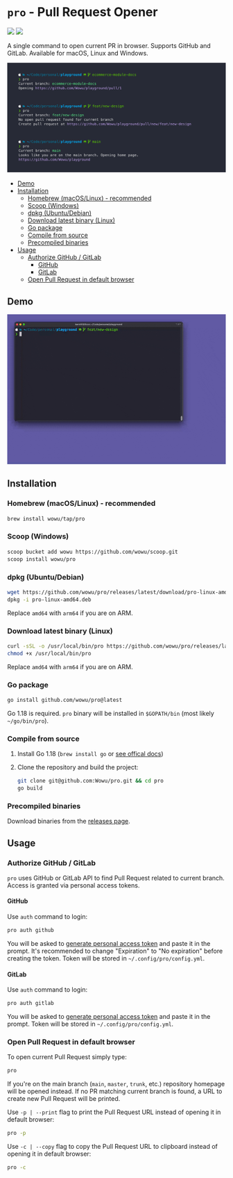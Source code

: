 # `pro` - Pull Request Opener <!-- omit in toc -->

[![](https://img.shields.io/github/v/release/wowu/pro?label=version)](https://github.com/wowu/pro/releases/latest)
[![](https://img.shields.io/badge/platform-windows%20%7C%20macos%20%7C%20linux-lightgrey)](#installation)

A single command to open current PR in browser. Supports GitHub and GitLab. Available for macOS, Linux and Windows.

![pro](pro.png)

- [Demo](#demo)
- [Installation](#installation)
  - [Homebrew (macOS/Linux) - recommended](#homebrew-macoslinux---recommended)
  - [Scoop (Windows)](#scoop-windows)
  - [dpkg (Ubuntu/Debian)](#dpkg-ubuntudebian)
  - [Download latest binary (Linux)](#download-latest-binary-linux)
  - [Go package](#go-package)
  - [Compile from source](#compile-from-source)
  - [Precompiled binaries](#precompiled-binaries)
- [Usage](#usage)
  - [Authorize GitHub / GitLab](#authorize-github--gitlab)
    - [GitHub](#github)
    - [GitLab](#gitlab)
  - [Open  Pull Request in default browser](#open--pull-request-in-default-browser)

## Demo

![pro](pro.gif)

## Installation

### Homebrew (macOS/Linux) - recommended

```bash
brew install wowu/tap/pro
```

### Scoop (Windows)

```bash
scoop bucket add wowu https://github.com/wowu/scoop.git
scoop install wowu/pro
```

### dpkg (Ubuntu/Debian)

```bash
wget https://github.com/wowu/pro/releases/latest/download/pro-linux-amd64.deb
dpkg -i pro-linux-amd64.deb
```

Replace `amd64` with `arm64` if you are on ARM.

### Download latest binary (Linux)

```bash
curl -sSL -o /usr/local/bin/pro https://github.com/wowu/pro/releases/latest/download/pro-linux-amd64
chmod +x /usr/local/bin/pro
```

Replace `amd64` with `arm64` if you are on ARM.

### Go package

```bash
go install github.com/wowu/pro@latest
```

Go 1.18 is required. `pro` binary will be installed in `$GOPATH/bin` (most likely `~/go/bin/pro`).

### Compile from source

1. Install Go 1.18 (`brew install go` or [see offical docs](https://go.dev/doc/install))
2. Clone the repository and build the project:

    ```bash
    git clone git@github.com:Wowu/pro.git && cd pro
    go build
    ```

### Precompiled binaries

Download binaries from the [releases page](https://github.com/wowu/pro/releases/latest).

## Usage

### Authorize GitHub / GitLab

`pro` uses GitHub or GitLab API to find Pull Request related to current branch. Access is granted via personal access tokens.

#### GitHub

Use `auth` command to login:

```bash
pro auth github
```

You will be asked to [generate personal access token](https://github.com/settings/tokens/new?description=pro+cli&scopes=repo) and paste it in the prompt. It's recommended to change "Expiration" to "No expiration" before creating the token. Token will be stored in `~/.config/pro/config.yml`.

#### GitLab

Use `auth` command to login:

```bash
pro auth gitlab
```

You will be asked to [generate personal access token](https://gitlab.com/-/profile/personal_access_tokens?name=pro+cli&scopes=read_api) and paste it in the prompt. Token will be stored in `~/.config/pro/config.yml`.

### Open  Pull Request in default browser

To open current Pull Request simply type:

```bash
pro
```

If you're on the main branch (`main`, `master`, `trunk`, etc.) repository homepage will be opened instead. If no PR matching current branch is found, a URL to create new Pull Request will be printed.

Use `-p | --print` flag to print the Pull Request URL instead of opening it in default browser:

```bash
pro -p
```

Use `-c | --copy` flag to copy the Pull Request URL to clipboard instead of opening it in default browser:

```bash
pro -c
```

